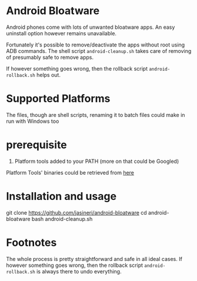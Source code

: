 # Android Bloatware
Android phones come with lots of unwanted bloatware apps. An easy uninstall option however remains unavailable.

Fortunately it's possible to remove/deactivate the apps without root using ADB commands.
The shell script `android-cleanup.sh` takes care of removing of presumably safe to remove apps.

If however something goes wrong, then the rollback script `android-rollback.sh` helps out.

# Supported Platforms

The files, though are shell scripts, renaming it to batch files could make in run with Windows too

# prerequisite

1. Platform tools added to your PATH (more on that could be Googled)

Platform Tools' binaries could be retrieved from [here](https://developer.android.com/studio/releases/platform-tools)

# Installation and usage

git clone https://github.com/jasineri/android-bloatware
cd android-bloatware
bash android-cleanup.sh

# Footnotes

The whole process is pretty straightforward and safe in all ideal cases.
If however something goes wrong, then the rollback script `android-rollback.sh` is always there to undo everything. 

